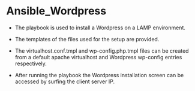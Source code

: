 # Ansible_Wordpress

- The playbook is used to install a Wordpress on a LAMP environment.

- The templates of the files used for the setup are provided.

- The virtualhost.conf.tmpl and wp-config.php.tmpl files can be created from a default apache virtualhost and Wordpress wp-config entries respectively. 

- After running the playbook the Wordpress installation screen can be accessed by surfing the client server IP. 

